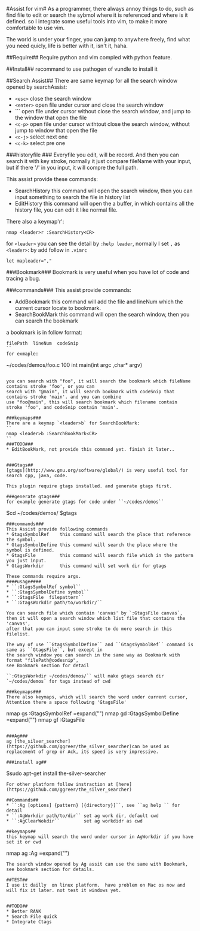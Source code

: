 #Assist for vim#
As a programmer, there always annoy things to do, such as find file to edit or search the sybmol where it is referenced and where is it defined. 
so I integrate some useful tools into vim, to make it more comfortable to use vim.

The world is under your finger, you can jump to anywhere freely, find what you need quicly, life is better with it, isn't it, haha.

##Require##
Require python and vim compled with python feature.

##Install##
recommand to use pathogen of vundle to install it

##Search Assist##
There are same keymap for all the search window opened by searchAssist:
* `<esc>`   close the search window
* `<enter>` open file under cursor and close the search window
* `<c-o>``  open file under cursor without close the search window, and jump to the window that open the file
* `<c-p>`   open file under cursor withtout close the search window, without jump to window that open the file
* `<c-j>`   select next one
* `<c-k>`   select pre one

###historyfile ###
Everyfile you edit, will be record. And then you can search it with key stroke, normally it just compare fileName with your input, but 
if there '/' in you input, it will compre the full path.

This assist provide these commands:
* SearchHistory  this command  will open the search window, then you can input something to search the file in history list
* EditHistory    this command  will open the a buffer, in which contains all the history file, you can edit it like normal file.

There also a keymap'<leader>r':
```
nmap <leader>r :SearchHistory<CR>
```
for `<leader>` you can see the detail by `:help leader`, normally I set `,` as `<leader>`:
by add follow in `.vimrc`
```
let mapleader=","
```

###Bookmark###
Bookmark is very useful when you have lot of code and tracing a bug.

###commands###
This assist provide commands:
* AddBookmark     this command will add the file and lineNum which the current cursor locate to bookmark.
* SearchBookMark  this command will open the search window, then you can search the bookmark

a bookmark is in follow format:
```
filePath  lineNum  codeSnip
``
for exmaple:
```
~/codes/demos/foo.c  100  int main(int argc ,char* argv)
```

you can search with "foo", it will search the bookmark which fileName contains stroke 'foo', or you can 
search with "@main", it will search bookmark with codeSnip that contains stroke 'main'. and you can combine
use "foo@main", this will search bookmark which filename contain stroke 'foo', and codeSnip contain 'main'.

###keymaps###
There are a keymap `<leader>b` for SearchBookMark:
``
nmap <leader>b :SearchBookMark<CR>
``
###TODO###
* EditBookMark, not provide this command yet. finish it later..


###Gtags##
[gtags](http://www.gnu.org/software/global/) is very useful tool for search cpp, java, code.

This plugin require gtags installed. and generate gtags first. 

###generate gtags###
for example generate gtags for code under ``~/codes/demos``
```
$cd ~/codes/demos/
$gtags
```
###commands###
This Assist provide following commands
* GtagsSymbolRef    this command will search the place that reference the symbol.
* GtagsSymbolDefine this command will search the place where the symbol is defined.
* GtagsFile         this command will search file which in the pattern you just input.
* GtagsWorkdir      this command will set work dir for gtags

These commands require args. 
####usage####
* ``:GtagsSymbolRef symbol``
* ``:GtagsSymbolDefine symbol``
* ``:GtagsFile  filepattern``
* ``:GtagsWorkdir path/to/workdir/``

You can search file which contain 'canvas' by `:GtagsFile canvas`, 
then it will open a search window which list file that contains the 'canvas',
after that you can input some stroke to do more search in this filelist.

The way of use ``GtagsSymbolDefine`` and ``GtagsSymbolRef`` command is same as ``GtagsFile``, but except in
the search window you can search in the same way as Bookmark with format "filePath@codesnip",
see Bookmark section for detail

``:GtagsWorkdir ~/codes/demos/`` will make gtags search dir `~/codes/demos` for tags instead of cwd

###keymaps###
There also keymaps, which will search the word under current cursor, Attention there a space following 'GtagsFile'
```
nmap <leader>gs :GtagsSymbolRef <C-R>=expand("<cword>")<CR><CR>
nmap <leader>gd :GtagsSymbolDefine <C-R>=expand("<cword>")<CR><CR>
nmap <leader>gf :GtagsFile 
```

###Ag###
ag [the_silver_searcher](https://github.com/ggreer/the_silver_searcher)can be used as replacement of grep or Ack, its speed is very impressive.

###install ag##
```
$sudo apt-get install the-silver-searcher
```
For other platform follow instraction at [here](https://github.com/ggreer/the_silver_searcher)

##Commands##
* ``:Ag [options] {pattern} [{directory}]``, see ``ag help `` for detail
* ``:AgWorkdir path/to/dir`` set ag work dir, default cwd
* ``:AgClearWokdir``         set ag workdidr as cwd

##keymaps##
this keymap will search the word under cursor in AgWorkdir if you have set it or cwd
```
nmap <leader>ag :Ag  <C-R>=expand("<cword>")<CR><CR>
```
The search window opened by Ag assit can use the same with Bookmark, see bookmark section for details.

##TEST##
I use it dailly  on linux platform.  have problem on Mac os now and will fix it later. not test it windows yet.


##TODO##
* Better RANK
* Search File quick
* Integrate Ctags
